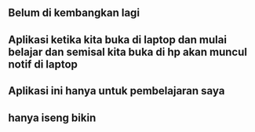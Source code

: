 ## Belum di kembangkan lagi

## Aplikasi ketika kita buka di laptop dan mulai belajar dan semisal kita buka di hp akan muncul notif di laptop 

## Aplikasi ini hanya untuk pembelajaran saya 

## hanya iseng bikin 